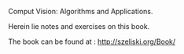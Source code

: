 Comput Vision: Algorithms and Applications.

Herein lie notes and exercises on this book.

The book can be found at : http://szeliski.org/Book/
